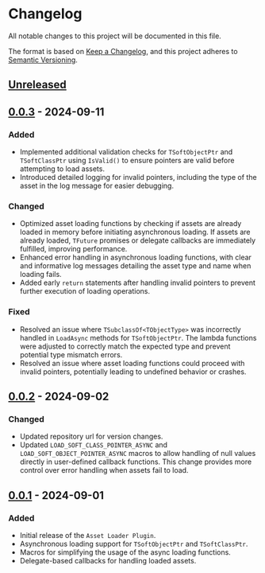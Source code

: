 
# Changelog

All notable changes to this project will be documented in this file.

The format is based on [Keep a Changelog](https://keepachangelog.com/en/1.0.0/),
and this project adheres to [Semantic Versioning](https://semver.org/spec/v2.0.0.html).

## [Unreleased]


## [0.0.3] - 2024-09-11

### Added

- Implemented additional validation checks for `TSoftObjectPtr` and `TSoftClassPtr` using `IsValid()` to ensure pointers are valid before attempting to load assets.
- Introduced detailed logging for invalid pointers, including the type of the asset in the log message for easier debugging.

### Changed

- Optimized asset loading functions by checking if assets are already loaded in memory before initiating asynchronous loading. If assets are already loaded, `TFuture` promises or delegate callbacks are immediately fulfilled, improving performance.
- Enhanced error handling in asynchronous loading functions, with clear and informative log messages detailing the asset type and name when loading fails.
- Added early `return` statements after handling invalid pointers to prevent further execution of loading operations.

### Fixed

- Resolved an issue where `TSubclassOf<TObjectType>` was incorrectly handled in `LoadAsync` methods for `TSoftObjectPtr`. The lambda functions were adjusted to correctly match the expected type and prevent potential type mismatch errors.
- Resolved an issue where asset loading functions could proceed with invalid pointers, potentially leading to undefined behavior or crashes.

## [0.0.2] - 2024-09-02

### Changed

- Updated repository url for version changes.
- Updated `LOAD_SOFT_CLASS_POINTER_ASYNC` and `LOAD_SOFT_OBJECT_POINTER_ASYNC` macros to allow handling of null values directly in user-defined callback functions. This change provides more control over error handling when assets fail to load.

## [0.0.1] - 2024-09-01

### Added

- Initial release of the `Asset Loader Plugin`.
- Asynchronous loading support for `TSoftObjectPtr` and `TSoftClassPtr`.
- Macros for simplifying the usage of the async loading functions.
- Delegate-based callbacks for handling loaded assets.

[unreleased]: https://github.com/PiotrowskiPatryk/UE5_AssetLoader/compare/v0.0.3...main
[0.0.3]: https://github.com/PiotrowskiPatryk/UE5_AssetLoader/releases/tag/v0.0.3
[0.0.2]: https://github.com/PiotrowskiPatryk/UE5_AssetLoader/releases/tag/v0.0.2
[0.0.1]: https://github.com/PiotrowskiPatryk/UE5_AssetLoader/releases/tag/v0.0.1